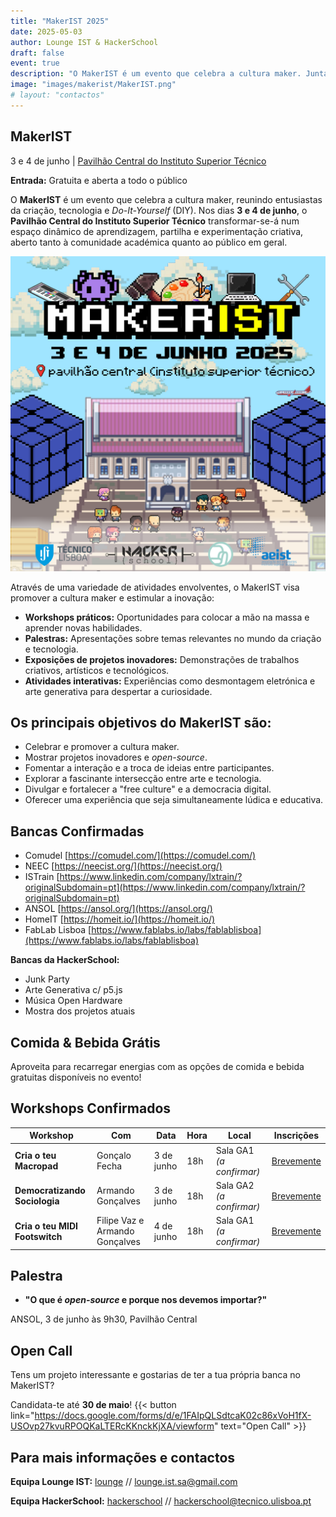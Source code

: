 ```yaml
---
title: "MakerIST 2025"
date: 2025-05-03
author: Lounge IST & HackerSchool
draft: false
event: true
description: "O MakerIST é um evento que celebra a cultura maker. Junta-te a nós!"
image: "images/makerist/MakerIST.png"
# layout: "contactos"
---
```


<!-- <b><b><b> -->
<!-- # MakerIST -->
<!-- <b><b><b> -->

## MakerIST

3 e 4 de junho | [Pavilhão Central do Instituto Superior Técnico](https://maps.app.goo.gl/dLX5NzLvm9guL8Vf6)

**Entrada:** Gratuita e aberta a todo o público

O **MakerIST** é um evento que celebra a cultura maker, reunindo entusiastas da criação, tecnologia e _Do-It-Yourself_ (DIY). Nos dias **3 e 4 de junho**, o **Pavilhão Central do Instituto Superior Técnico** transformar-se-á num espaço dinâmico de aprendizagem, partilha e experimentação criativa, aberto tanto à comunidade académica quanto ao público em geral.

![](images/MakerIST.png)

Através de uma variedade de atividades envolventes, o MakerIST visa promover a cultura maker e estimular a inovação:

- **Workshops práticos:** Oportunidades para colocar a mão na massa e aprender novas habilidades.
- **Palestras:** Apresentações sobre temas relevantes no mundo da criação e tecnologia.
- **Exposições de projetos inovadores:** Demonstrações de trabalhos criativos, artísticos e tecnológicos.
- **Atividades interativas:** Experiências como desmontagem eletrónica e arte generativa para despertar a curiosidade.

## Os principais objetivos do MakerIST são:

- Celebrar e promover a cultura maker.
- Mostrar projetos inovadores e _open-source_.
- Fomentar a interação e a troca de ideias entre participantes.
- Explorar a fascinante intersecção entre arte e tecnologia.
- Divulgar e fortalecer a "free culture" e a democracia digital.
- Oferecer uma experiência que seja simultaneamente lúdica e educativa.

## Bancas Confirmadas

- Comudel [https://comudel.com/](https://comudel.com/)
- NEEC [https://neecist.org/](https://neecist.org/)
- ISTrain [https://www.linkedin.com/company/lxtrain/?originalSubdomain=pt](https://www.linkedin.com/company/lxtrain/?originalSubdomain=pt)
- ANSOL [https://ansol.org/](https://ansol.org/)
- HomeIT [https://homeit.io/](https://homeit.io/)
- FabLab Lisboa [https://www.fablabs.io/labs/fablablisboa](https://www.fablabs.io/labs/fablablisboa)

**Bancas da HackerSchool:**

- Junk Party
- Arte Generativa c/ p5.js
- Música Open Hardware
- Mostra dos projetos atuais

## Comida & Bebida Grátis

Aproveita para recarregar energias com as opções de comida e bebida gratuitas disponíveis no evento!

## Workshops Confirmados

| Workshop                       | Com                            | Data       | Hora | Local                    | Inscrições         |
| ------------------------------ | ------------------------------ | ---------- | ---- | ------------------------ | ------------------ |
| **Cria o teu Macropad**        | Gonçalo Fecha                  | 3 de junho | 18h  | Sala GA1 _(a confirmar)_ | [Brevemente](none) |
| **Democratizando Sociologia**  | Armando Gonçalves              | 3 de junho | 18h  | Sala GA2 _(a confirmar)_ | [Brevemente](none) |
| **Cria o teu MIDI Footswitch** | Filipe Vaz e Armando Gonçalves | 4 de junho | 18h  | Sala GA1 _(a confirmar)_ | [Brevemente](none) |

## Palestra

- **"O que é _open-source_ e porque nos devemos importar?"**

ANSOL, 3 de junho às 9h30, Pavilhão Central

## Open Call

Tens um projeto interessante e gostarias de ter a tua própria banca no MakerIST?

<!-- Candidata-te até **30 de maio** através deste link: [https://docs.google.com/forms/d/e/1FAIpQLSdtcaK02c86xVoH1fX-USOvp27kvuRPOQKaLTERcKKnckKjXA/viewform](https://docs.google.com/forms/d/e/1FAIpQLSdtcaK02c86xVoH1fX-USOvp27kvuRPOQKaLTERcKKnckKjXA/viewform) -->

Candidata-te até **30 de maio**!
{{< button link="https://docs.google.com/forms/d/e/1FAIpQLSdtcaK02c86xVoH1fX-USOvp27kvuRPOQKaLTERcKKnckKjXA/viewform" text="Open Call" >}}

## Para mais informações e contactos

**Equipa Lounge IST:**
[lounge](https://www.instagram.com/lounge.ist/) // [lounge.ist.sa@gmail.com](mailto:lounge.ist.sa@gmail.com)

**Equipa HackerSchool:**
[hackerschool](https://www.instagram.com/hackerschool_ist/) // [hackerschool@tecnico.ulisboa.pt](mailto:hackerschool@tecnico.ulisboa.pt)
